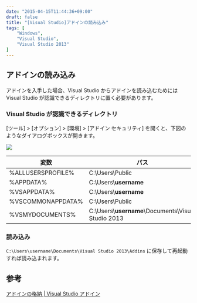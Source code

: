 ```yaml
---
date: "2015-04-15T11:44:36+09:00"
draft: false
title: "[Visual Studio]アドインの読み込み"
tags: [
    "Windows",
    "Visual Studio",
    "Visual Studio 2013"
]
---
```


## アドインの読み込み
アドインを入手した場合、Visual Studio からアドインを読み込むためには Visual Studio が認識できるディレクトリに置く必要があります。

### Visual Studio が認識できるディレクトリ
[ツール] > [オプション] > [環境] > [アドイン セキュリティ] を開くと、下図のようなダイアログボックスが開きます。

![](/images/visual-studio-addins-settings/VisualStudioAddinSettings.png)

|変数|パス|
|---|---|
|%ALLUSERSPROFILE%|C:\\Users\\Public|
|%APPDATA%|C:\\Users\\**username**|
|%VSAPPDATA%|C:\\Users\\**username**|
|%VSCOMMONAPPDATA%|C:\\Users\\Public|
|%VSMYDOCUMENTS%|C:\\Users\\**username**\\Documents\\Visual Studio 2013|

### 読み込み
`C:\Users\username\Documents\Visual Studio 2013\Addins` に保存して再起動すれば読み込まれます。

## 参考
[アドインの格納 | Visual Studio アドイン](http://www.kanazawa-net.ne.jp/~pmansato/vs/vs_addin.htm#store)